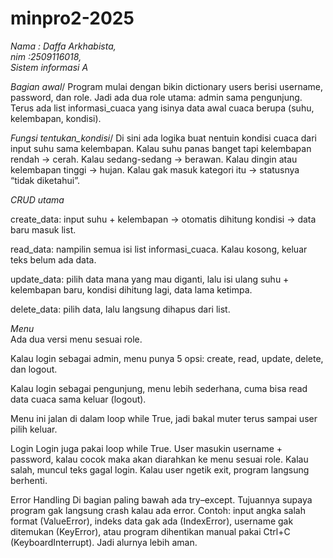 # minpro2-2025
*Nama : Daffa Arkhabista,\
nim :2509116018,\
Sistem informasi A*

*Bagian awal*/
Program mulai dengan bikin dictionary users berisi username, password, dan role. Jadi ada dua role utama: admin sama pengunjung. Terus ada list informasi_cuaca yang isinya data awal cuaca berupa (suhu, kelembapan, kondisi).

*Fungsi tentukan_kondisi*/
Di sini ada logika buat nentuin kondisi cuaca dari input suhu sama kelembapan. Kalau suhu panas banget tapi kelembapan rendah → cerah. Kalau sedang-sedang → berawan. Kalau dingin atau kelembapan tinggi → hujan. Kalau gak masuk kategori itu → statusnya “tidak diketahui”.

*CRUD utama*

create_data: input suhu + kelembapan → otomatis dihitung kondisi → data baru masuk list.

read_data: nampilin semua isi list informasi_cuaca. Kalau kosong, keluar teks belum ada data.

update_data: pilih data mana yang mau diganti, lalu isi ulang suhu + kelembapan baru, kondisi dihitung lagi, data lama ketimpa.

delete_data: pilih data, lalu langsung dihapus dari list.

*Menu*\
Ada dua versi menu sesuai role.

Kalau login sebagai admin, menu punya 5 opsi: create, read, update, delete, dan logout.

Kalau login sebagai pengunjung, menu lebih sederhana, cuma bisa read data cuaca sama keluar (logout).

Menu ini jalan di dalam loop while True, jadi bakal muter terus sampai user pilih keluar.

Login
Login juga pakai loop while True. User masukin username + password, kalau cocok maka akan diarahkan ke menu sesuai role. Kalau salah, muncul teks gagal login. Kalau user ngetik exit, program langsung berhenti.

Error Handling
Di bagian paling bawah ada try–except. Tujuannya supaya program gak langsung crash kalau ada error. Contoh: input angka salah format (ValueError), indeks data gak ada (IndexError), username gak ditemukan (KeyError), atau program dihentikan manual pakai Ctrl+C (KeyboardInterrupt). Jadi alurnya lebih aman.
